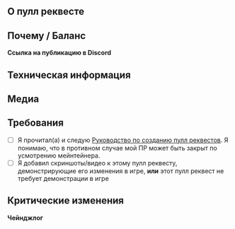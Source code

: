 ## О пулл реквесте
<!-- Что вы изменили в этом пулл реквесте? -->

## Почему / Баланс
<!-- Почему оно было изменено? Ссылайтесь на любые обсуждения или вопросы здесь. Пожалуйста, обсудите, как это повлияет на игровой баланс. -->
**Ссылка на публикацию в Discord**
<!-- Укажите ссылки на соответствующие обсуждения, проблемы, баги, заказы в разработку или предложения 
- [Технические проблемы](ссылка)
- [Баги](ссылка)
- [Заказы-разработка](ссылка)
- [Предложения](ссылка)
- [Перенос контента](ссылка)-->

## Техническая информация
<!-- Если речь идет об изменении кода, кратко изложите на высоком уровне принцип работы нового кода. Это облегчает рецензирование.- -->

## Медиа
<!-- 
Пулл реквесты, которые вносят внутриигровые изменения (добавление одежды, предметов, новых возможностей и т.д.), должны содержать медиа, демонстрирующие изменения.
Небольшие исправления/рефакторы не требуют медиа.

Если Вы не уверены в том, что Ваш пулл реквест требует медиа, спросите мейнтейнера.
-->

## Требования
<!-- 
В связи с наплывом ПР'ов нам необходимо убедиться, что ПР'ы следуют правильным рекомендациям.

Пожалуйста, уделите время прочтению, если делаете пулл реквест (ПР) впервые.

Отметьте поля ниже, чтобы подтвердить, что Вы действительно видели их (поставьте X в скобках, например [X]):
-->
- [ ] Я прочитал(а) и следую [Руководство по созданию пулл реквестов](https://docs.spacestation14.com/en/general-development/codebase-info/pull-request-guidelines.html). Я понимаю, что в противном случае мой ПР может быть закрыт по усмотрению мейнтейнера.
- [ ] Я добавил скриншоты/видео к этому пулл реквесту, демонстрирующие его изменения в игре, **или** этот пулл реквест не требует демонстрации в игре

## Критические изменения
<!--
Перечислите все критические изменения, включая изменения пространства имён, публичных классов/методов/полей, переименования прототипов, и предоставьте инструкции по их исправлению.
-->

**Чейнджлог**
<!--
Здесь Вы можете заполнить журнал изменений, который будет автоматически добавлен в игру при мердже Вашего пулл реквест.

Чтобы игроки узнали о новых возможностях и изменениях, которые могут повлиять на их игру, добавьте запись в журнал изменений.

Не считайте суффикс типа записи (например, add) "частью" предложения:
плохо: - add: новый инструмент для инженеров
хорошо: - add: добавлен новый инструмент для инженеров

Помещение имени после символа :cl: изменит имя, которое будет отображаться в журнале изменений (в противном случае будет использоваться ваше имя пользователя GitHub).
Например: :cl: AruMoon
-->

<!--
Чтобы шаблон Чейнджлога отображался, уберите его из блока комментариев. Чейнджлог должен содержать :cl: символ, чтобы бот распознал изменения и добавил их в журнал изменений игры.
:cl:
- add: Добавлено веселье!
- remove: Удалено веселье!
- tweak: Изменено веселье!
- fix: Исправлено веселье!
-->

